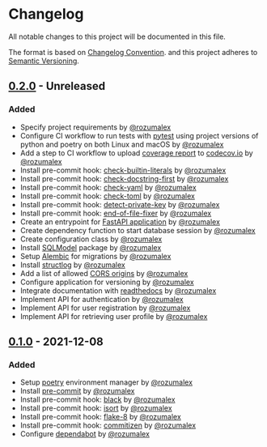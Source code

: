 # Changelog

All notable changes to this project will be documented in this file.

The format is based on [Changelog Convention](https://keepachangelog.com/en/1.0.0/).
and this project adheres to [Semantic Versioning](https://semver.org/spec/v2.0.0.html).

## [0.2.0](https://github.com/julleks/aviauth-api/compare/0.1.0...0.2.0) - Unreleased

### Added 

* Specify project requirements by [@rozumalex](https://github.com/rozumalex)
* Configure CI workflow to run tests with [pytest](https://docs.pytest.org/en/6.2.x/) using project versions
  of python and poetry on both Linux and macOS by [@rozumalex](https://github.com/rozumalex)
* Add a step to CI workflow to upload [coverage report](https://pytest-cov.readthedocs.io/en/latest/) to [codecov.io](https://app.codecov.io/) by [@rozumalex](https://github.com/rozumalex)
* Install pre-commit hook: [check-builtin-literals](https://github.com/pre-commit/pre-commit-hooks#check-builtin-literals) by [@rozumalex](https://github.com/rozumalex)
* Install pre-commit hook: [check-docstring-first](https://github.com/pre-commit/pre-commit-hooks#check-docstring-first) by [@rozumalex](https://github.com/rozumalex)
* Install pre-commit hook: [check-yaml](https://github.com/pre-commit/pre-commit-hooks#check-yaml) by [@rozumalex](https://github.com/rozumalex)
* Install pre-commit hook: [check-toml](https://github.com/pre-commit/pre-commit-hooks#check-toml) by [@rozumalex](https://github.com/rozumalex)
* Install pre-commit hook: [detect-private-key](https://github.com/pre-commit/pre-commit-hooks#detect-private-key) by [@rozumalex](https://github.com/rozumalex)
* Install pre-commit hook: [end-of-file-fixer](https://github.com/pre-commit/pre-commit-hooks#end-of-file-fixer) by [@rozumalex](https://github.com/rozumalex)
* Create an entrypoint for [FastAPI application](https://fastapi.tiangolo.com) by [@rozumalex](https://github.com/rozumalex)
* Create dependency function to start database session by [@rozumalex](https://github.com/rozumalex)
* Create configuration class by [@rozumalex](https://github.com/rozumalex)
* Install [SQLModel](https://sqlmodel.tiangolo.com/features/) package by [@rozumalex](https://github.com/rozumalex)
* Setup [Alembic](https://alembic.sqlalchemy.org/en/latest/) for migrations by [@rozumalex](https://github.com/rozumalex)
* Install [structlog](https://www.structlog.org/en/stable/) by [@rozumalex](https://github.com/rozumalex)
* Add a list of allowed [CORS origins](https://fastapi.tiangolo.com/tutorial/cors/) by [@rozumalex](https://github.com/rozumalex)
* Configure application for versioning by [@rozumalex](https://github.com/rozumalex)
* Integrate documentation with [readthedocs](https://docs.readthedocs.io/en/stable/tutorial/) by [@rozumalex](https://github.com/rozumalex)
* Implement API for authentication by [@rozumalex](https://github.com/rozumalex)
* Implement API for user registration by [@rozumalex](https://github.com/rozumalex)
* Implement API for retrieving user profile by [@rozumalex](https://github.com/rozumalex)

## [0.1.0](https://github.com/julleks/aviauth-api/commits/0.1.0) - 2021-12-08

### Added

* Setup [poetry](https://python-poetry.org) environment manager by [@rozumalex](https://github.com/rozumalex)
* Install [pre-commit](https://pre-commit.com) by [@rozumalex](https://github.com/rozumalex)
* Install pre-commit hook: [black](https://github.com/psf/black) by [@rozumalex](https://github.com/rozumalex)
* Install pre-commit hook: [isort](https://github.com/timothycrosley/isort) by [@rozumalex](https://github.com/rozumalex)
* Install pre-commit hook: [flake-8](https://flake8.pycqa.org/en/latest/) by [@rozumalex](https://github.com/rozumalex)
* Install pre-commit hook: [commitizen](https://commitizen-tools.github.io/commitizen/) by [@rozumalex](https://github.com/rozumalex)
* Configure [dependabot](https://help.github.com/github/administering-a-repository/configuration-options-for-dependency-updates) by [@rozumalex](https://github.com/rozumalex)

